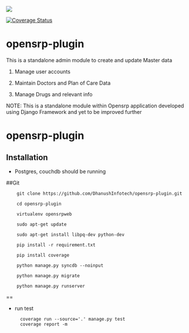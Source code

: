 <a href="https://travis-ci.org/DhanushInfotech/opensrp-plugin">
<img src="https://travis-ci.org/DhanushInfotech/opensrp-plugin.svg?branch=master" ></img></a>

<a href='https://coveralls.io/github/DhanushInfotech/opensrp-plugin?branch=django-module'><img src='https://coveralls.io/repos/DhanushInfotech/opensrp-plugin/badge.svg?branch=django-module&service=github' alt='Coverage Status' /></a> 

# opensrp-plugin
This is a standalone admin module to create and update Master data

1. Manage user accounts

2. Maintain Doctors and Plan of Care Data

3. Manage Drugs and relevant info

NOTE: This is a standalone module within Opensrp application developed using Django Framework and yet to be improved further

# opensrp-plugin


Installation
------------
* Postgres, couchdb should be running

##Git

        git clone https://github.com/DhanushInfotech/opensrp-plugin.git

        cd opensrp-plugin

        virtualenv opensrpweb

        sudo apt-get update

        sudo apt-get install libpq-dev python-dev

        pip install -r requirement.txt

        pip install coverage
        
        python manage.py syncdb --noinput

        python manage.py migrate

        python manage.py runserver

==

* run test

        coverage run --source='.' manage.py test
        coverage report -m
